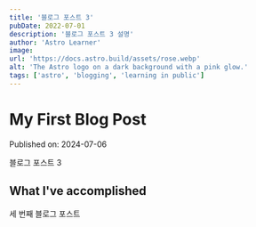 ```yaml
---
title: '블로그 포스트 3'
pubDate: 2022-07-01
description: '블로그 포스트 3 설명'
author: 'Astro Learner'
image:
url: 'https://docs.astro.build/assets/rose.webp'
alt: 'The Astro logo on a dark background with a pink glow.'
tags: ['astro', 'blogging', 'learning in public']
---
```


# My First Blog Post

Published on: 2024-07-06

블로그 포스트 3

## What I've accomplished

세 번째 블로그 포스트
